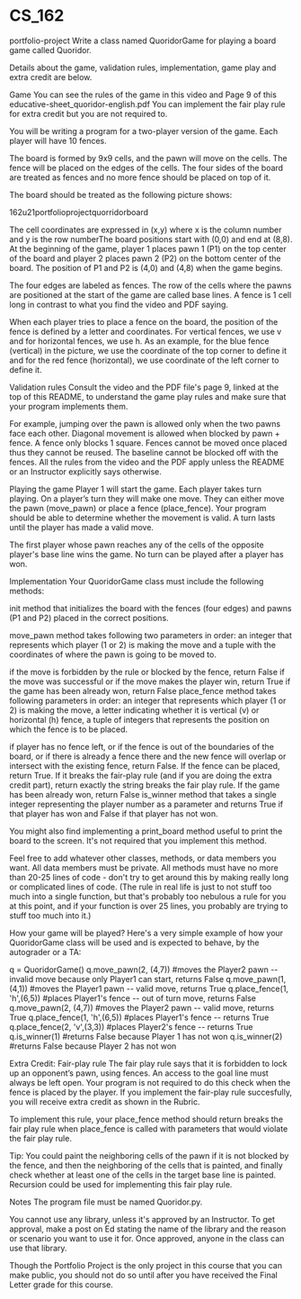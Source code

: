 # CS_162

portfolio-project
Write a class named QuoridorGame for playing a board game called Quoridor.

Details about the game, validation rules, implementation, game play and extra credit are below.

Game
You can see the rules of the game in this video and Page 9 of this educative-sheet_quoridor-english.pdf You can implement the fair play rule for extra credit but you are not required to.

You will be writing a program for a two-player version of the game. Each player will have 10 fences.

The board is formed by 9x9 cells, and the pawn will move on the cells. The fence will be placed on the edges of the cells. The four sides of the board are treated as fences and no more fence should be placed on top of it.

The board should be treated as the following picture shows:

162u21portfolioprojectquorridorboard

The cell coordinates are expressed in (x,y) where x is the column number and y is the row numberThe board positions start with (0,0) and end at (8,8). At the beginning of the game, player 1 places pawn 1 (P1) on the top center of the board and player 2 places pawn 2 (P2) on the bottom center of the board. The position of P1 and P2 is (4,0) and (4,8) when the game begins.

The four edges are labeled as fences. The row of the cells where the pawns are positioned at the start of the game are called base lines. A fence is 1 cell long in contrast to what you find the video and PDF saying.

When each player tries to place a fence on the board, the position of the fence is defined by a letter and coordinates. For vertical fences, we use v and for horizontal fences, we use h. As an example, for the blue fence (vertical) in the picture, we use the coordinate of the top corner to define it and for the red fence (horizontal), we use coordinate of the left corner to define it.

Validation rules
Consult the video and the PDF file's page 9, linked at the top of this README, to understand the game play rules and make sure that your program implements them.

For example, jumping over the pawn is allowed only when the two pawns face each other. Diagonal movement is allowed when blocked by pawn + fence. A fence only blocks 1 square. Fences cannot be moved once placed thus they cannot be reused. The baseline cannot be blocked off with the fences. All the rules from the video and the PDF apply unless the README or an Instructor explicitly says otherwise.

Playing the game
Player 1 will start the game. Each player takes turn playing. On a player’s turn they will make one move. They can either move the pawn (move_pawn) or place a fence (place_fence). Your program should be able to determine whether the movement is valid. A turn lasts until the player has made a valid move.

The first player whose pawn reaches any of the cells of the opposite player's base line wins the game. No turn can be played after a player has won.

Implementation
Your QuoridorGame class must include the following methods:

init method that initializes the board with the fences (four edges) and pawns (P1 and P2) placed in the correct positions.

move_pawn method takes following two parameters in order: an integer that represents which player (1 or 2) is making the move and a tuple with the coordinates of where the pawn is going to be moved to.

if the move is forbidden by the rule or blocked by the fence, return False
if the move was successful or if the move makes the player win, return True
if the game has been already won, return False
place_fence method takes following parameters in order: an integer that represents which player (1 or 2) is making the move, a letter indicating whether it is vertical (v) or horizontal (h) fence, a tuple of integers that represents the position on which the fence is to be placed.

if player has no fence left, or if the fence is out of the boundaries of the board, or if there is already a fence there and the new fence will overlap or intersect with the existing fence, return False.
If the fence can be placed, return True.
If it breaks the fair-play rule (and if you are doing the extra credit part), return exactly the string breaks the fair play rule.
If the game has been already won, return False
is_winner method that takes a single integer representing the player number as a parameter and returns True if that player has won and False if that player has not won.

You might also find implementing a print_board method useful to print the board to the screen. It's not required that you implement this method.

Feel free to add whatever other classes, methods, or data members you want. All data members must be private. All methods must have no more than 20-25 lines of code - don't try to get around this by making really long or complicated lines of code. (The rule in real life is just to not stuff too much into a single function, but that's probably too nebulous a rule for you at this point, and if your function is over 25 lines, you probably are trying to stuff too much into it.)

How your game will be played?
Here's a very simple example of how your QuoridorGame class will be used and is expected to behave, by the autograder or a TA:

q = QuoridorGame()
q.move_pawn(2, (4,7)) #moves the Player2 pawn -- invalid move because only Player1 can start, returns False
q.move_pawn(1, (4,1)) #moves the Player1 pawn -- valid move, returns True
q.place_fence(1, 'h',(6,5)) #places Player1's fence -- out of turn move, returns False 
q.move_pawn(2, (4,7)) #moves the Player2 pawn -- valid move, returns True
q.place_fence(1, 'h',(6,5)) #places Player1's fence -- returns True
q.place_fence(2, 'v',(3,3)) #places Player2's fence -- returns True
q.is_winner(1) #returns False because Player 1 has not won
q.is_winner(2) #returns False because Player 2 has not won

Extra Credit: Fair-play rule
The fair play rule says that it is forbidden to lock up an opponent’s pawn, using fences. An access to the goal line must always be left open. Your program is not required to do this check when the fence is placed by the player. If you implement the fair-play rule succesfully, you will receive extra credit as shown in the Rubric.

To implement this rule, your place_fence method should return breaks the fair play rule when place_fence is called with parameters that would violate the fair play rule.

Tip: You could paint the neighboring cells of the pawn if it is not blocked by the fence, and then the neighboring of the cells that is painted, and finally check whether at least one of the cells in the target base line is painted. Recursion could be used for implementing this fair play rule.

Notes
The program file must be named Quoridor.py.

You cannot use any library, unless it's approved by an Instructor. To get approval, make a post on Ed stating the name of the library and the reason or scenario you want to use it for. Once approved, anyone in the class can use that library.

Though the Portfolio Project is the only project in this course that you can make public, you should not do so until after you have received the Final Letter grade for this course.
